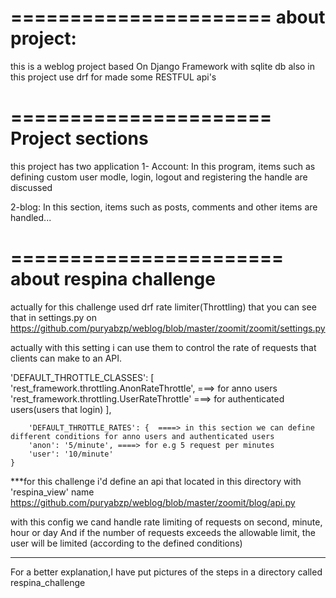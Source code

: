 ======================
about project:
======================
this is a weblog project based On Django Framework with sqlite db
also in this project use drf for made some RESTFUL api's





======================
Project sections
======================
this project has two application
1- Account:
In this program, items such as defining custom user modle, login, logout and registering the handle are discussed

2-blog:
In this section, items such as posts, comments and other items are handled...




=======================
about respina challenge
=======================
actually for this challenge used  drf rate limiter(Throttling) 
that you can see that in settings.py on 
https://github.com/puryabzp/weblog/blob/master/zoomit/zoomit/settings.py

actually with this setting i can use them to control the rate of requests that clients can make to an API.

'DEFAULT_THROTTLE_CLASSES': [
        'rest_framework.throttling.AnonRateThrottle', ===> for anno users
        'rest_framework.throttling.UserRateThrottle' ===> for authenticated users(users that login)
    ],
	
	
	
	
	    'DEFAULT_THROTTLE_RATES': {  ====> in this section we can define different conditions for anno users and authenticated users
        'anon': '5/minute', ====> for e.g 5 request per minutes
        'user': '10/minute'
    }


***for this challenge i'd define an api that located in this directory with 'respina_view' name	
https://github.com/puryabzp/weblog/blob/master/zoomit/blog/api.py

with this config we cand handle rate limiting of requests on second, minute, hour or day
And if the number of requests exceeds the allowable limit, the user will be limited (according to the defined conditions)

***
For a better explanation,I have put pictures of the steps in a directory called respina_challenge

